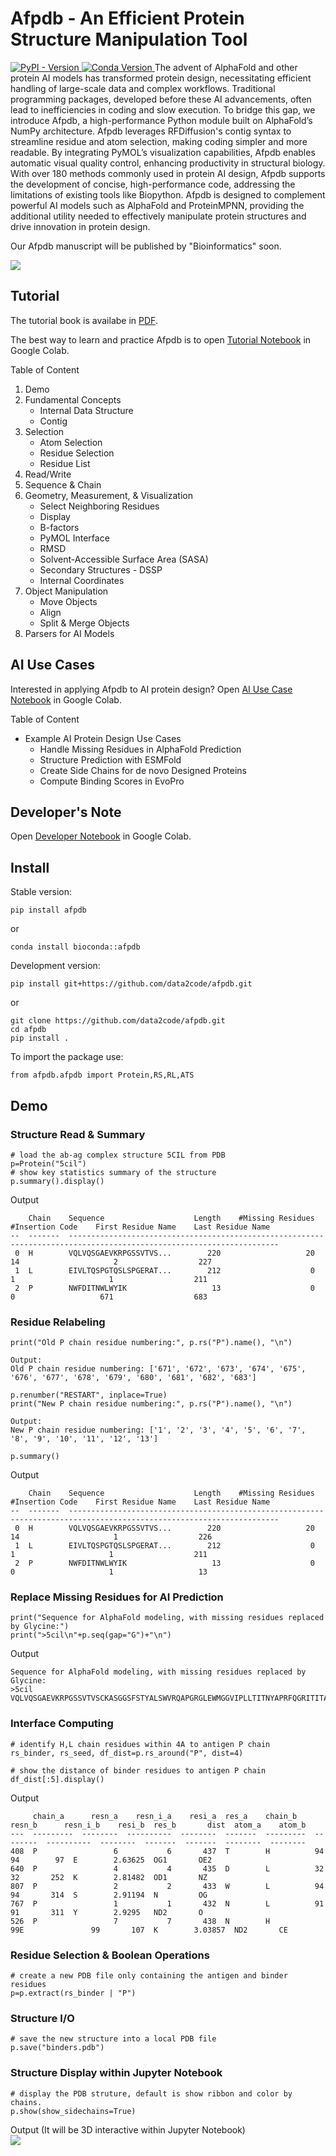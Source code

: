 # Afpdb - An Efficient Protein Structure Manipulation Tool

<a href="https://pypi.org/project/afpdb" rel="nofollow">
<img alt="PyPI - Version" src="https://img.shields.io/pypi/v/afpdb?logo=pypi">
</a>
<a href="https://anaconda.org/bioconda/afpdb" rel="nofollow">
<img alt="Conda Version" src="https://img.shields.io/conda/vn/bioconda/afpdb">
</a>
The advent of AlphaFold and other protein AI models has transformed protein design, necessitating efficient handling of large-scale data and complex workflows. Traditional programming packages, developed before these AI advancements, often lead to inefficiencies in coding and slow execution. To bridge this gap, we introduce Afpdb, a high-performance Python module built on AlphaFold’s NumPy architecture. Afpdb leverages RFDiffusion's contig syntax to streamline residue and atom selection, making coding simpler and more readable. By integrating PyMOL’s visualization capabilities, Afpdb enables automatic visual quality control, enhancing productivity in structural biology. With over 180 methods commonly used in protein AI design, Afpdb supports the development of concise, high-performance code, addressing the limitations of existing tools like Biopython. Afpdb is designed to complement powerful AI models such as AlphaFold and ProteinMPNN, providing the additional utility needed to effectively manipulate protein structures and drive innovation in protein design.

Our Afpdb manuscript will be published by "Bioinformatics" soon.

<img src="https://github.com/data2code/afpdb/blob/main/tutorial/img/afpdb.png?raw=true">

## Tutorial

The tutorial book is availabe in <a href="tutorial/Afpdb_Tutorial.pdf">PDF</a>.

The best way to learn and practice Afpdb is to open [Tutorial Notebook](https://colab.research.google.com/github/data2code/afpdb/blob/main/tutorial/afpdb.ipynb) in Google Colab.

Table of Content

1. Demo
2. Fundamental Concepts
   - Internal Data Structure
   - Contig 
3. Selection
   - Atom Selection
   - Residue Selection
   - Residue List
4. Read/Write
5. Sequence & Chain
6. Geometry, Measurement, & Visualization
   - Select Neighboring Residues
   - Display
   - B-factors
   - PyMOL Interface
   - RMSD
   - Solvent-Accessible Surface Area (SASA)
   - Secondary Structures - DSSP
   - Internal Coordinates
7. Object Manipulation
   - Move Objects
   - Align
   - Split & Merge Objects
8. Parsers for AI Models

## AI Use Cases

Interested in applying Afpdb to AI protein design? Open [AI Use Case Notebook](https://colab.research.google.com/github/data2code/afpdb/blob/main/tutorial/AI.ipynb) in Google Colab.

Table of Content

- Example AI Protein Design Use Cases
   - Handle Missing Residues in AlphaFold Prediction
   - Structure Prediction with ESMFold
   - Create Side Chains for de novo Designed Proteins
   - Compute Binding Scores in EvoPro

## Developer's Note

Open [Developer Notebook](https://colab.research.google.com/github/data2code/afpdb/blob/main/tutorial/Developer.ipynb) in Google Colab.

## Install
Stable version:
```
pip install afpdb
```
or
```
conda install bioconda::afpdb
```
Development version:
```
pip install git+https://github.com/data2code/afpdb.git
```
or
```
git clone https://github.com/data2code/afpdb.git
cd afpdb
pip install .
```
To import the package use:
```
from afpdb.afpdb import Protein,RS,RL,ATS
```
## Demo

### Structure Read & Summary
```
# load the ab-ag complex structure 5CIL from PDB
p=Protein("5cil")
# show key statistics summary of the structure
p.summary().display()
```
Output
```
    Chain    Sequence                    Length    #Missing Residues    #Insertion Code    First Residue Name    Last Residue Name
--  -------  ---------------------------------------------------------------------------------------------------------------------
 0  H        VQLVQSGAEVKRPGSSVTVS...        220                   20                 14                     2                  227
 1  L        EIVLTQSPGTQSLSPGERAT...        212                    0                  1                     1                  211
 2  P        NWFDITNWLWYIK                   13                    0                  0                   671                  683
```
### Residue Relabeling

```
print("Old P chain residue numbering:", p.rs("P").name(), "\n")

Output:
Old P chain residue numbering: ['671', '672', '673', '674', '675', '676', '677', '678', '679', '680', '681', '682', '683'] 

p.renumber("RESTART", inplace=True)
print("New P chain residue numbering:", p.rs("P").name(), "\n")

Output:
New P chain residue numbering: ['1', '2', '3', '4', '5', '6', '7', '8', '9', '10', '11', '12', '13'] 

p.summary()
```
Output

```
    Chain    Sequence                    Length    #Missing Residues    #Insertion Code    First Residue Name    Last Residue Name
--  -------  ---------------------------------------------------------------------------------------------------------------------
 0  H        VQLVQSGAEVKRPGSSVTVS...        220                   20                 14                     1                  226
 1  L        EIVLTQSPGTQSLSPGERAT...        212                    0                  1                     1                  211
 2  P        NWFDITNWLWYIK                   13                    0                  0                     1                   13
 ```
### Replace Missing Residues for AI Prediction
```
print("Sequence for AlphaFold modeling, with missing residues replaced by Glycine:")
print(">5cil\n"+p.seq(gap="G")+"\n")
```
Output
```
Sequence for AlphaFold modeling, with missing residues replaced by Glycine:
>5cil
VQLVQSGAEVKRPGSSVTVSCKASGGSFSTYALSWVRQAPGRGLEWMGGVIPLLTITNYAPRFQGRITITADRSTSTAYLELNSLRPEDTAVYYCAREGTTGDGDLGKPIGAFAHWGQGTLVTVSSASTKGPSVFPLAPSGGGGGGGGGTAALGCLVKDYFPEPVTVGSWGGGGNSGALTSGGVHTFPAVLQSGSGLYSLSSVVTVPSSSLGTGGQGTYICNVNHKPSNTKVDKKGGVEP:EIVLTQSPGTQSLSPGERATLSCRASQSVGNNKLAWYQQRPGQAPRLLIYGASSRPSGVADRFSGSGSGTDFTLTISRLEPEDFAVYYCQQYGQSLSTFGQGTKVEVKRTVAAPSVFIFPPSDEQLKSGTASVVCLLNNFYPREAKVQWKVDNALQSGNSQESVTEQDSKDSTYSLSSTLTLSKADYEKHKVYACEVTHQGLSSPVTKSFNR:NWFDITNWLWYIK
```
### Interface Computing
```
# identify H,L chain residues within 4A to antigen P chain
rs_binder, rs_seed, df_dist=p.rs_around("P", dist=4)

# show the distance of binder residues to antigen P chain
df_dist[:5].display()
```
Output
```
     chain_a      resn_a    resn_i_a    resi_a  res_a    chain_b    resn_b      resn_i_b    resi_b  res_b       dist  atom_a    atom_b
---  ---------  --------  ----------  --------  -------  ---------  --------  ----------  --------  -------  -------  --------  --------
408  P                 6           6       437  T        H          94                94        97  E        2.63625  OG1       OE2
640  P                 4           4       435  D        L          32                32       252  K        2.81482  OD1       NZ
807  P                 2           2       433  W        L          94                94       314  S        2.91194  N         OG
767  P                 1           1       432  N        L          91                91       311  Y        2.9295   ND2       O
526  P                 7           7       438  N        H          99E               99       107  K        3.03857  ND2       CE
```
### Residue Selection & Boolean Operations
```
# create a new PDB file only containing the antigen and binder residues
p=p.extract(rs_binder | "P")
```
### Structure I/O
```
# save the new structure into a local PDB file
p.save("binders.pdb")
```
### Structure Display within Jupyter Notebook
```
# display the PDB struture, default is show ribbon and color by chains.
p.show(show_sidechains=True)
```
Output (It will be 3D interactive within Jupyter Notebook)<br>
<img src="https://github.com/data2code/afpdb/blob/main/tutorial/img/demo.png?raw=true">

